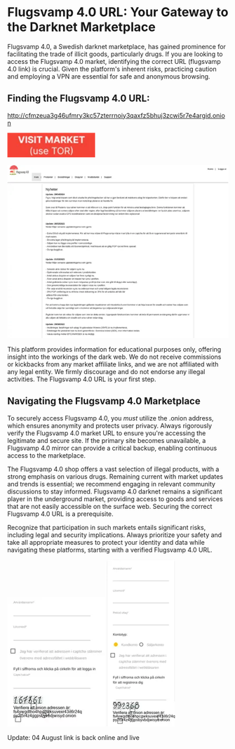 # Flugsvamp 4.0 URL: Your Gateway to the Darknet Marketplace

Flugsvamp 4.0, a Swedish darknet marketplace, has gained prominence for facilitating the trade of illicit goods, particularly drugs. If you are looking to access the Flugsvamp 4.0 market, identifying the correct URL (flugsvamp 4.0 link) is crucial. Given the platform's inherent risks, practicing caution and employing a VPN are essential for safe and anonymous browsing.

## Finding the Flugsvamp 4.0 URL:

http://cfmzeua3g46ufmry3kc57zterrnoiy3qaxfz5bhuj3zcwi5r7e4argid.onion

[<img src="/static/tools.webp" width="200">](http://cfmzeua3g46ufmry3kc57zterrnoiy3qaxfz5bhuj3zcwi5r7e4argid.onion)

<a href="http://cfmzeua3g46ufmry3kc57zterrnoiy3qaxfz5bhuj3zcwi5r7e4argid.onion"><img src="/static/template.webp" alt="image" style="max-width: 100%;"></a>

This platform provides information for educational purposes only, offering insight into the workings of the dark web. We do not receive commissions or kickbacks from any market affiliate links, and we are not affiliated with any legal entity. We firmly discourage and do not endorse any illegal activities. The Flugsvamp 4.0 URL is your first step.

## Navigating the Flugsvamp 4.0 Marketplace

To securely access Flugsvamp 4.0, you *must* utilize the .onion address, which ensures anonymity and protects user privacy. Always rigorously verify the Flugsvamp 4.0 market URL to ensure you're accessing the legitimate and secure site. If the primary site becomes unavailable, a Flugsvamp 4.0 mirror can provide a critical backup, enabling continuous access to the marketplace.

The Flugsvamp 4.0 shop offers a vast selection of illegal products, with a strong emphasis on various drugs. Remaining current with market updates and trends is essential; we recommend engaging in relevant community discussions to stay informed. Flugsvamp 4.0 darknet remains a significant player in the underground market, providing access to goods and services that are not easily accessible on the surface web. Securing the correct Flugsvamp 4.0 URL is a prerequisite.

Recognize that participation in such markets entails significant risks, including legal and security implications. Always prioritize your safety and take all appropriate measures to protect your identity and data while navigating these platforms, starting with a verified Flugsvamp 4.0 URL.

<a href="http://cfmzeua3g46ufmry3kc57zterrnoiy3qaxfz5bhuj3zcwi5r7e4argid.onion"><img src="/static/bottom.webp" alt="image" style="max-width: 100%;"></a>  <a href="http://cfmzeua3g46ufmry3kc57zterrnoiy3qaxfz5bhuj3zcwi5r7e4argid.onion"><img src="/static/cache.webp" alt="image" style="max-width: 100%;"></a>







Update:  04 August link is back online and live